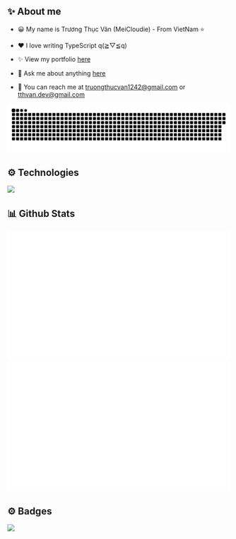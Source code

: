 ## ✨ About me

- 😀 My name is Trương Thục Vân (MeiCloudie) - From VietNam ⭐

- ❤️ I love writing TypeScript q(≧▽≦q)

- ✨ View my portfolio [here](https://thucvan-portfolio.vercel.app)

- 💬 Ask me about anything [here](https://github.com/meicloudie/meicloudie/issues)

- 💌 You can reach me at [truongthucvan1242@gmail.com](mailto:truongthucvan1242@gmail.com) or [tthvan.dev@gmail.com](mailto:tthvan.dev@gmail.com)

<p align="center">
 <img width="1000" src="github-snake.svg" alt="snake"/>
</p>

## ⚙ Technologies

<p>
  <a href="https://skillicons.dev">
    <img src="https://skillicons.dev/icons?i=js,ts,dart,postgres,mongodb,visualstudio,vscode,postman,github,react,flutter,nodejs,nextjs,vercel,html,css,bootstrap,jquery&perline=9" />
  </a>
</p>

## 📊 Github Stats
![](https://raw.githubusercontent.com/MeiCloudie/github-stats/master/generated/overview.svg#gh-dark-mode-only)
![](https://raw.githubusercontent.com/MeiCloudie/github-stats/master/generated/languages.svg#gh-dark-mode-only)

## ⚙️ Badges
![](https://komarev.com/ghpvc/?username=meicloudie&color=green)
